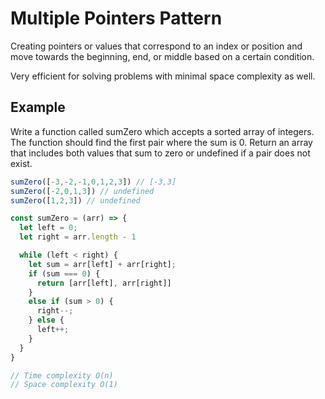 # Multiple Pointers Pattern

Creating pointers or values that correspond to an index or position and move towards the beginning, end, or middle based on a certain condition.

Very efficient for solving problems with minimal space complexity as well.

## Example

Write a function called sumZero which accepts a sorted array of integers. The function should find the first pair where the sum is 0. Return an array that includes both values that sum to zero or undefined if a pair does not exist.

```js
sumZero([-3,-2,-1,0,1,2,3]) // [-3,3]
sumZero([-2,0,1,3]) // undefined
sumZero([1,2,3]) // undefined
```

```js
const sumZero = (arr) => {
  let left = 0;
  let right = arr.length - 1

  while (left < right) {
    let sum = arr[left] + arr[right];
    if (sum === 0) {
      return [arr[left], arr[right]]
    }
    else if (sum > 0) {
      right--;
    } else {
      left++;
    }
  }
}

// Time complexity O(n)
// Space complexity O(1)
```